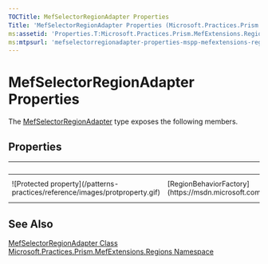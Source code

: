 ```yaml
---
TOCTitle: MefSelectorRegionAdapter Properties
Title: 'MefSelectorRegionAdapter Properties (Microsoft.Practices.Prism.MefExtensions.Regions)'
ms:assetid: 'Properties.T:Microsoft.Practices.Prism.MefExtensions.Regions.MefSelectorRegionAdapter'
ms:mtpsurl: 'mefselectorregionadapter-properties-mspp-mefextensions-regions.md'
---
```



# MefSelectorRegionAdapter Properties

The [MefSelectorRegionAdapter](https://msdn.microsoft.com/library/microsoft.practices.prism.mefextensions.regions.mefselectorregionadapter) type exposes the following members.

## Properties


<table>

<thead>
<tr class="header">
<th> </th>
<th>Name</th>
<th>Description</th>
</tr>
</thead>
<tbody>
<tr class="odd">
<td>![Protected property](/patterns-practices/reference/images/protproperty.gif)</td>
<td>[RegionBehaviorFactory](https://msdn.microsoft.com/library/microsoft.practices.prism.regions.regionadapterbase%601.regionbehaviorfactory)</td>
<td><div class="summary">
Gets or sets the factory used to create the region behaviors to attach to the created regions.
</div>
(Inherited from [RegionAdapterBase&lt;(Of &lt;(T&gt;)&gt;)](https://msdn.microsoft.com/library/microsoft.practices.prism.regions.regionadapterbase%601).)</td>
</tr>
</tbody>
</table>

## See Also

[MefSelectorRegionAdapter Class](https://msdn.microsoft.com/library/microsoft.practices.prism.mefextensions.regions.mefselectorregionadapter)  
[Microsoft.Practices.Prism.MefExtensions.Regions Namespace](https://msdn.microsoft.com/library/microsoft.practices.prism.mefextensions.regions)  